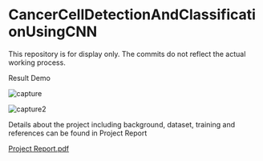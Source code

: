 # CancerCellDetectionAndClassificationUsingCNN

This repository is for display only. The commits do not reflect the actual working process.

Result Demo

![capture](https://user-images.githubusercontent.com/41398645/42961233-3805d642-8b5c-11e8-8bca-71fd60ddf0d5.JPG)

![capture2](https://user-images.githubusercontent.com/41398645/42961234-381236c6-8b5c-11e8-9fe8-0e1059304ea7.JPG)

Details about the project including background, dataset, training and references can be found in Project Report

[Project Report.pdf](https://github.com/sheldonjuli/CancerCellDetectionAndClassificationUsingCNN/files/2211100/Project.Report.pdf)
